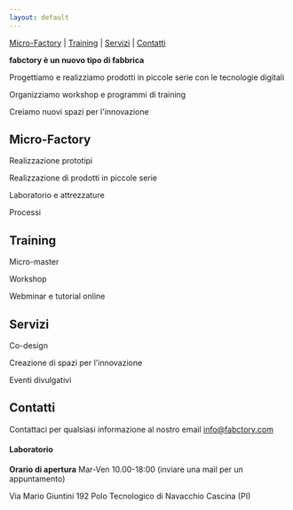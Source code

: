 ```yaml
---
layout: default
---
```


[Micro-Factory](#Micro-Factory) \| [Training](#Training) \| [Servizi](#Servizi) \| [Contatti](#Contatti)

**fabctory è un nuovo tipo di fabbrica**

Progettiamo e realizziamo prodotti in piccole serie con le tecnologie digitali

Organizziamo workshop e programmi di training

Creiamo nuovi spazi per l'innovazione

## Micro-Factory

Realizzazione prototipi

Realizzazione di prodotti in piccole serie

Laboratorio e attrezzature

Processi

## Training

Micro-master

Workshop

Webminar e tutorial online

## Servizi

Co-design

Creazione di spazi per l'innovazione

Eventi divulgativi

## Contatti

Contattaci per qualsiasi informazione al nostro email info@fabctory.com

#### Laboratorio

**Orario di apertura** Mar-Ven 10.00-18:00 (inviare una mail per un appuntamento)

Via Mario Giuntini 192
Polo Tecnologico di Navacchio
Cascina (PI)
